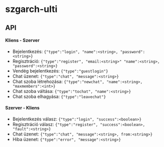 # szgarch-ulti

## API

#### Kliens - Szerver
- Bejelentkezés: `{"type":"login", "name":<string>, "password":<string>}`
- Regisztráció: `{"type":"register", "email:<string>" "name":<string>, "password":<string>}`
- Vendég bejelentkezés: `{"type":"guestlogin"}`
- Chat üzenet: `{"type":"chat", "message":<string>}`
- Chat szoba létrehozása: `{"type":"newchat", "name":<string>, "maxmembers":<int>}`
- Chat szoba váltása: `{"type":"tochat", "name":<string>}`
- Chat szoba elhagyása: `{"type":"leavechat"}`

#### Szerver - Kliens
- Bejelentkezés válasz: `{"type":"login", "success":<boolean>}`
- Regisztráció válasz: `{"type":"register", "success":<boolean>, "fault":<string>}`
- Chat üzenet: `{"type":"chat", "message":<string>, from:<string>}`
- Hiba üzenet: `{"type":"error", "message":<string>}`